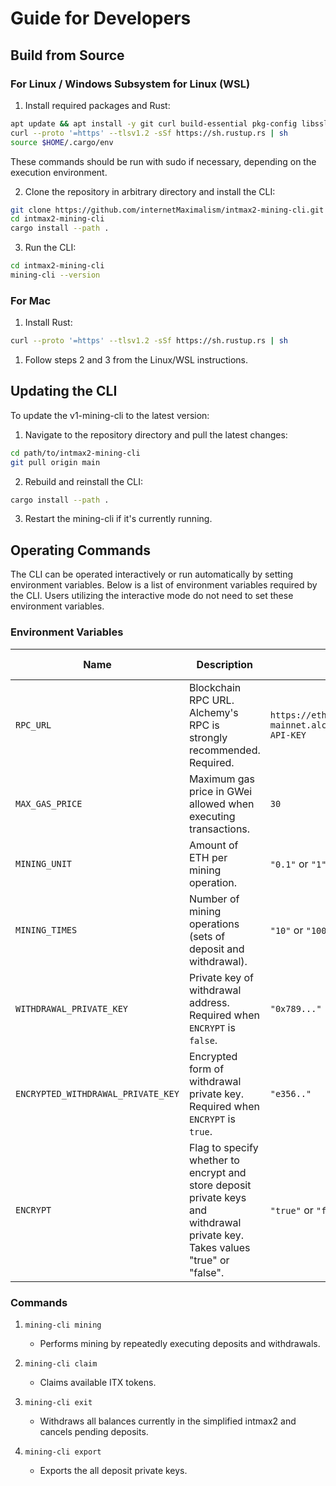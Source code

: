 # Guide for Developers

## Build from Source

### For Linux / Windows Subsystem for Linux (WSL)

1. Install required packages and Rust:

```bash
apt update && apt install -y git curl build-essential pkg-config libssl-dev
curl --proto '=https' --tlsv1.2 -sSf https://sh.rustup.rs | sh
source $HOME/.cargo/env
```

These commands should be run with sudo if necessary, depending on the execution environment.

2. Clone the repository in arbitrary directory and install the CLI:

```bash
git clone https://github.com/internetMaximalism/intmax2-mining-cli.git
cd intmax2-mining-cli
cargo install --path .
```

3. Run the CLI:

```bash
cd intmax2-mining-cli
mining-cli --version
```

### For Mac

1. Install Rust:

```bash
curl --proto '=https' --tlsv1.2 -sSf https://sh.rustup.rs | sh
```

1. Follow steps 2 and 3 from the Linux/WSL instructions.

## Updating the CLI

To update the v1-mining-cli to the latest version:

1. Navigate to the repository directory and pull the latest changes:

```bash
cd path/to/intmax2-mining-cli
git pull origin main
```

2. Rebuild and reinstall the CLI:

```bash
cargo install --path .
```

3. Restart the mining-cli if it's currently running.

## Operating Commands

The CLI can be operated interactively or run automatically by setting environment variables. Below is a list of environment variables required by the CLI.
Users utilizing the interactive mode do not need to set these environment variables.

### Environment Variables

| Name                               | Description                                                                                                                   | Example                                             | Default Value                       |
| ---------------------------------- | ----------------------------------------------------------------------------------------------------------------------------- | --------------------------------------------------- | ----------------------------------- |
| `RPC_URL`                          | Blockchain RPC URL. Alchemy's RPC is strongly recommended. Required.                                                          | `https://eth-mainnet.alchemyapi.io/v2/YOUR-API-KEY` | None                                |
| `MAX_GAS_PRICE`                    | Maximum gas price in GWei allowed when executing transactions.                                                                | `30`                                                | `"30"` (mainnet), `"200"` (sepolia) |
| `MINING_UNIT`                      | Amount of ETH per mining operation.                                                                                           | `"0.1"` or `"1"`                                    | `"0.1"`                             |
| `MINING_TIMES`                     | Number of mining operations (sets of deposit and withdrawal).                                                                 | `"10"` or `"100"`                                   | `"10"`                              |
| `WITHDRAWAL_PRIVATE_KEY`           | Private key of withdrawal address. Required when `ENCRYPT` is `false`.                                                        | `"0x789..."`                                        | None                                |
| `ENCRYPTED_WITHDRAWAL_PRIVATE_KEY` | Encrypted form of withdrawal private key. Required when `ENCRYPT` is `true`.                                                  | `"e356.."`                                          | None                                |
| `ENCRYPT`                          | Flag to specify whether to encrypt and store deposit private keys and withdrawal private key. Takes values "true" or "false". | `"true"` or `"false"`                               | `"true"`                            |

### Commands

1. `mining-cli mining`

   - Performs mining by repeatedly executing deposits and withdrawals.

2. `mining-cli claim`

   - Claims available ITX tokens.

3. `mining-cli exit`

   - Withdraws all balances currently in the simplified intmax2 and cancels pending deposits.

4. `mining-cli export`

   - Exports the all deposit private keys.
